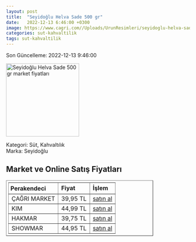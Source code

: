 ```yaml
---
layout: post
title:  "Seyidoğlu Helva Sade 500 gr"
date:   2022-12-13 6:46:00 +0300
image: https://www.cagri.com//Uploads/UrunResimleri/seyidoglu-helva-sade-500-gr-b4bb.jpg
categories: sut-kahvaltilik
tags: sut-kahvaltilik
---
```


Son Güncelleme: 2022-12-13 9:46:00

<img src="https://www.cagri.com//Uploads/UrunResimleri/seyidoglu-helva-sade-500-gr-b4bb.jpg" width="200" alt="Seyidoğlu Helva Sade 500 gr market fiyatları" />

Kategori: Süt, Kahvaltılık
<br />
Marka: Seyidoğlu

<h2>Market ve Online Satış Fiyatları</h2>

<table border="1" style="padding: 5px;width:80%;">
  <tr>
    <td style="padding: 5px;"><strong>Perakendeci</strong></td>
    <td><strong>Fiyat</strong></td>
    <td><strong>İşlem</strong></td>
  </tr>
  <tr>
              <td title="Çağrı Market">ÇAĞRI MARKET</td>
              <td>39,95 TL</td>
              <td><a title="Çağrı Market" target="_blank" href="https://www.cagri.com/seyidoglu-helva-sade-500-gr">satın al</a></td>
            </tr><tr>
              <td title="Kim">KIM</td>
              <td>44,99 TL</td>
              <td><a title="Kim" target="_blank" href="https://www.kimgeldi.com/seyidoglu-helva-500-gr-sade">satın al</a></td>
            </tr><tr>
              <td title="Hakmar">HAKMAR</td>
              <td>39,75 TL</td>
              <td><a title="Hakmar" target="_blank" href="https://www.hakmarexpress.com.tr/urun/gida-kahvaltilik-seyidoglu-kakaolu-ve-sade-tahin-helvasi-500-gr">satın al</a></td>
            </tr><tr>
              <td title="Showmar">SHOWMAR</td>
              <td>44,95 TL</td>
              <td><a title="Showmar" target="_blank" href="https://www.showmar.com.tr/urun/seyidoglu-helva-500gr-sade">satın al</a></td>
            </tr>
</table>

